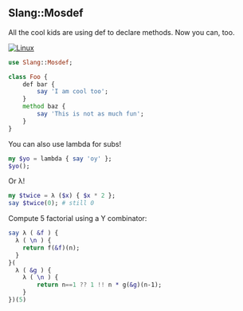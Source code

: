 ## Slang::Mosdef

All the cool kids are using def to declare methods.  Now you can, too.

[![Linux](https://github.com/bduggan/mosdef/actions/workflows/linux.yml/badge.svg)](https://github.com/bduggan/mosdef/actions/workflows/linux.yml)

```raku
use Slang::Mosdef;

class Foo {
    def bar {
        say 'I am cool too';
    }
    method baz {
        say 'This is not as much fun';
    }
}
```

You can also use lambda for subs!

```raku
my $yo = lambda { say 'oy' };
$yo();
```

Or λ!

```raku
my $twice = λ ($x) { $x * 2 };
say $twice(0); # still 0
```

Compute 5 factorial using a Y combinator:
```raku
say λ ( &f ) {
  λ ( \n ) {
    return f(&f)(n);
  }
}(
  λ ( &g ) {
    λ ( \n ) {
        return n==1 ?? 1 !! n * g(&g)(n-1);
    }
})(5)
```
